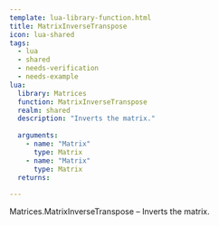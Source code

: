```yaml
---
template: lua-library-function.html
title: MatrixInverseTranspose
icon: lua-shared
tags:
  - lua
  - shared
  - needs-verification
  - needs-example
lua:
  library: Matrices
  function: MatrixInverseTranspose
  realm: shared
  description: "Inverts the matrix."
  
  arguments:
    - name: "Matrix"
      type: Matrix
    - name: "Matrix"
      type: Matrix
  returns:
    
---
```


<div class="lua__search__keywords">
Matrices.MatrixInverseTranspose &#x2013; Inverts the matrix.
</div>
